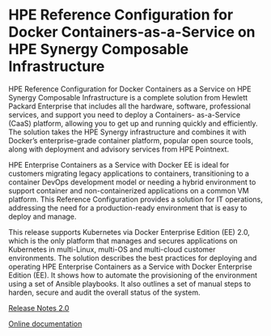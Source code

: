 # HPE Reference Configuration for Docker Containers-as-a-Service on HPE Synergy Composable Infrastructure


HPE Reference Configuration for Docker Containers as a Service on HPE Synergy Composable Infrastructure is a complete solution from
Hewlett Packard Enterprise that includes all the hardware, software, professional services, and support you need to deploy a Containers-
as-a-Service (CaaS) platform, allowing you to get up and running quickly and efficiently. The solution takes the HPE Synergy 
infrastructure and combines it with Docker’s enterprise-grade container platform, popular open source tools, along with deployment and 
advisory services from HPE Pointnext.

HPE Enterprise Containers as a Service with Docker EE is ideal for customers migrating legacy applications to containers, transitioning to 
a container DevOps development model or needing a hybrid environment to support container and non-containerized applications on a common 
VM platform. This Reference Configuration provides a solution for IT operations, addressing the need for a production-ready environment 
that is easy to deploy and manage.

This release supports Kubernetes via Docker Enterprise Edition (EE) 2.0, which is the only platform that manages and secures applications 
on Kubernetes in multi-Linux, multi-OS and multi-cloud customer environments. The solution describes the best practices for deploying and 
operating HPE Enterprise Containers as a Service with Docker Enterprise Edition (EE). It shows how to automate the provisioning of the 
environment using a set of Ansible playbooks. It also outlines a set of manual steps to harden, secure and audit the overall status of the 
system.

[Release Notes 2.0](/ops/ReleaseNotes20.md)

[Online documentation](/ops)
